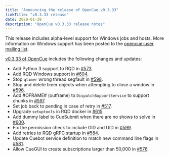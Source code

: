 ```yaml
---
title: "Announcing the release of OpenCue v0.3.33"
linkTitle: "v0.3.33 release"
date: 2020-01-29
description: "OpenCue v0.3.33 release notes"
---
```


This release includes alpha-level support for Windows jobs and hosts. More
information on Windows support has been posted to the
[opencue-user mailing list](https://lists.aswf.io/g/opencue-user).

[v0.3.33 of OpenCue](https://github.com/AcademySoftwareFoundation/OpenCue/releases/tag/0.3.33)
includes the following changes and updates:

*   Add Python 3 support to RQD in [#573](https://github.com/AcademySoftwareFoundation/OpenCue/pull/573).
*   Add RQD Windows support in [#604](https://github.com/AcademySoftwareFoundation/OpenCue/pull/604).
*   Stop `qtimer` wrong thread segfault in [#598](https://github.com/AcademySoftwareFoundation/OpenCue/pull/598).
*   Stop and delete timer objects when attempting to close a window in [#596](https://github.com/AcademySoftwareFoundation/OpenCue/pull/596).
*   Add #OFRAME# (outframe) to `DispatchSupportService` to support chunks in [#597](https://github.com/AcademySoftwareFoundation/OpenCue/pull/597).
*   Set job back to pending in case of retry in [#517](https://github.com/AcademySoftwareFoundation/OpenCue/pull/517).
*   Upgrade `setuptools` in RQD docker in [#615](https://github.com/AcademySoftwareFoundation/OpenCue/pull/615).
*   Add dummy label to CueSubmit when there are no shows to solve in [#600](https://github.com/AcademySoftwareFoundation/OpenCue/pull/600).
*   Fix the permission check to include GID and UID in [#599](https://github.com/AcademySoftwareFoundation/OpenCue/pull/599).
*   Add retries to RQD gRPC startup in [#584](https://github.com/AcademySoftwareFoundation/OpenCue/pull/584).
*   Update Cuebot service definition to match new command line flags in [#581](https://github.com/AcademySoftwareFoundation/OpenCue/pull/581).
*   Allow CueGUI to create subscriptions larger than 50,000 in [#576](https://github.com/AcademySoftwareFoundation/OpenCue/pull/576).

